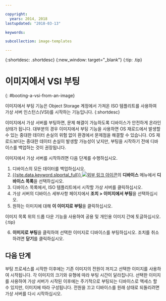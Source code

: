 ```yaml
---

copyright:
  years: 2014, 2018
lastupdated: "2018-03-13"

keywords:

subcollection: image-templates

---
```


{:shortdesc: .shortdesc}
{:new_window: target="_blank"}
{:tip: .tip}

# 이미지에서 VSI 부팅
{: #booting-a-vsi-from-an-image}

이미지에서 부팅 기능은 Object Storage 계정에서 가져온 ISO 템플리트를 사용하여
가상 서버 인스턴스(VSI)를 시작하는 기능입니다.
{:shortdesc}

이미지에서 가상 서버를 부팅하면, 문제 해결이 가능하도록 디바이스가 안전하게 온라인 상태가 됩니다. 대부분의 경우 이미지에서 부팅 기능을 사용하면 OS 재로드에서 발생할 수 있는 중대한 데이터 손실의 위험 없이 환경에서 문제점을 해결할 수 있습니다. OS 재로드보다는 중대한 데이터 손실이 발생할 가능성이 낮지만, 부팅을 시작하기 전에 디바이스를 백업하는 것이 권장됩니다.

이미지에서 가상 서버를 시작하려면 다음 단계를 수행하십시오.

1. 디바이스의 모든 데이터를 백업하십시오.
2. [{{site.data.keyword.slportal_full}} ![외부 링크 아이콘](../../icons/launch-glyph.svg "외부 링크 아이콘")](https://control.softlayer.com/)의 **디바이스** 메뉴에서 **디바이스 목록**을 선택하십시오.
3. 디바이스 목록에서, ISO 템플리트에서 시작할 가상 서버를 클릭하십시오.
4. 가상 서버의 디바이스 세부사항 페이지에서 **조치 > 이미지에서 부팅**을 선택하십시오.
5. 원하는 이미지에 대해 **이 이미지로 부팅**을 클릭하십시오.

  이미지 목록 위의 드롭 다운 기능을 사용하여 공용 및 개인용 이미지 간에 토글하십시오.
  {:tip}

6. **이미지로 부팅**을 클릭하여 선택한 이미지로 디바이스를 부팅하십시오. 조치를 취소하려면 **닫기**를 클릭하십시오.

## 다음 단계

부팅 프로세스를 시작한 이후에는 기존 이미지의 전원이 꺼지고 선택한 이미지를 사용하여 시작됩니다. 각 이미지의 크기와 유형에 따라
부팅 시간이 달라집니다. 선택한 이미지를 사용하여 가상 서버가 시작된 이후에는 주기적으로 부팅되는 디바이스로 액세스 할 수 있지만, 이미지에 따라 구성됩니다. 전원을 끄고 디바이스를 원래 상태로 되돌리려면 가상 서버를 다시 시작하십시오.
